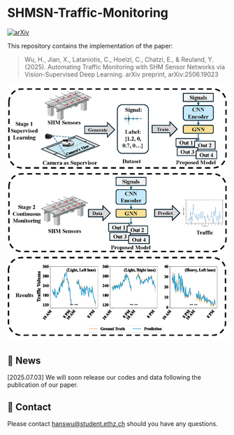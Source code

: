 # SHMSN-Traffic-Monitoring

[![arXiv](https://img.shields.io/badge/arXiv-2506.19023-B31B1B.svg)](https://arxiv.org/abs/2506.19023)


This repository contains the implementation of the paper:

> Wu, H., Jian, X., Lataniotis, C., Hoelzl, C., Chatzi, E., & Reuland, Y. (2025). Automating Traffic Monitoring with SHM Sensor Networks via Vision-Supervised Deep Learning. arXiv preprint, arXiv:2506.19023

<img src="images/abstract.png" alt="Teaser Image" width="700">



## 📣 News

[2025.07.03] We will soon release our codes and data following the publication of our paper.

## 📧 Contact

Please contact hanswu@student.ethz.ch should you have any questions.
